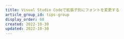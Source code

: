 ```yaml
---
title: Visual Studio Codeで拡張子別にフォントを変更する
article_group_id: tips-group
display_order: 60
created: 2022-10-30
updated: 2022-10-30
---
```

